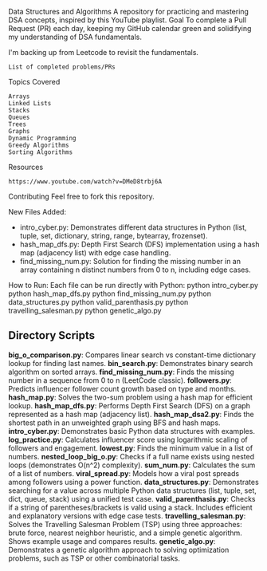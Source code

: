 Data Structures and Algorithms
A repository for practicing and mastering DSA concepts, inspired by this YouTube playlist.
Goal
To complete a Pull Request (PR) each day, keeping my GitHub calendar green and solidifying my understanding of DSA fundamentals.

I'm backing up from Leetcode to revisit the fundamentals.

    List of completed problems/PRs

Topics Covered

    Arrays
    Linked Lists
    Stacks
    Queues
    Trees
    Graphs
    Dynamic Programming
    Greedy Algorithms
    Sorting Algorithms

Resources

    https://www.youtube.com/watch?v=DMeD8trbj6A

Contributing
Feel free to fork this repository.
 
New Files Added:
 - intro_cyber.py: Demonstrates different data structures in Python (list, tuple, set, dictionary, string, range, bytearray, frozenset).
 - hash_map_dfs.py: Depth First Search (DFS) implementation using a hash map (adjacency list) with edge case handling.
 - find_missing_num.py: Solution for finding the missing number in an array containing n distinct numbers from 0 to n, including edge cases.

How to Run:
Each file can be run directly with Python:
    python intro_cyber.py
    python hash_map_dfs.py
    python find_missing_num.py
    python data_structures.py
    python valid_parenthasis.py
    python travelling_salesman.py
    python genetic_algo.py

## Directory Scripts

**big_o_comparison.py**: Compares linear search vs constant-time dictionary lookup for finding last names.
**bin_search.py**: Demonstrates binary search algorithm on sorted arrays.
**find_missing_num.py**: Finds the missing number in a sequence from 0 to n (LeetCode classic).
**followers.py**: Predicts influencer follower count growth based on type and months.
**hash_map.py**: Solves the two-sum problem using a hash map for efficient lookup.
**hash_map_dfs.py**: Performs Depth First Search (DFS) on a graph represented as a hash map (adjacency list).
**hash_map_dsa2.py**: Finds the shortest path in an unweighted graph using BFS and hash maps.
**intro_cyber.py**: Demonstrates basic Python data structures with examples.
**log_practice.py**: Calculates influencer score using logarithmic scaling of followers and engagement.
**lowest.py**: Finds the minimum value in a list of numbers.
**nested_loop_big_o.py**: Checks if a full name exists using nested loops (demonstrates O(n^2) complexity).
**sum_num.py**: Calculates the sum of a list of numbers.
**viral_spread.py**: Models how a viral post spreads among followers using a power function.
**data_structures.py**: Demonstrates searching for a value across multiple Python data structures (list, tuple, set, dict, queue, stack) using a unified test case.
**valid_parenthasis.py**: Checks if a string of parentheses/brackets is valid using a stack. Includes efficient and explanatory versions with edge case tests.
**travelling_salesman.py**: Solves the Travelling Salesman Problem (TSP) using three approaches: brute force, nearest neighbor heuristic, and a simple genetic algorithm. Shows example usage and compares results.
**genetic_algo.py**: Demonstrates a genetic algorithm approach to solving optimization problems, such as TSP or other combinatorial tasks.
